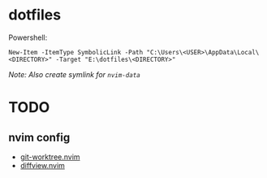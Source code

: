 # dotfiles

Powershell:

```
New-Item -ItemType SymbolicLink -Path "C:\Users\<USER>\AppData\Local\<DIRECTORY>" -Target "E:\dotfiles\<DIRECTORY>"
```

_Note: Also create symlink for `nvim-data`_

# TODO

## nvim config

- [git-worktree.nvim](https://github.com/ThePrimeagen/git-worktree.nvim)
- [diffview.nvim](https://github.com/sindrets/diffview.nvim)
